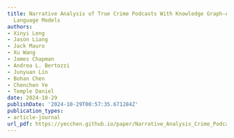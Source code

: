 ```yaml
---
title: Narrative Analysis of True Crime Podcasts With Knowledge Graph-Augmented Large
  Language Models
authors:
- Xinyi Leng
- Jason Liang
- Jack Mauro
- Xu Wang
- James Chapman
- Andrea L. Bertozzi
- Junyuan Lin
- Bohan Chen
- Chenchen Ye
- Temple Daniel
date: 2024-10-29
publishDate: '2024-10-29T00:57:35.671284Z'
publication_types:
- article-journal
url_pdf: https://yecchen.github.io/paper/Narrative_Analysis_Crime_Podcasts_KGLLM.pdf
---
```

